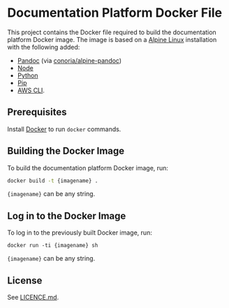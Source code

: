 # Documentation Platform Docker File

This project contains the Docker file required to build the documentation platform Docker image. The image is based on a [Alpine Linux](https://alpinelinux.org) installation with the following added:

- [Pandoc](http://pandoc.org) (via [conoria/alpine-pandoc](https://hub.docker.com/r/conoria/alpine-pandoc))
- [Node](https://nodejs.org/en/)
- [Python](https://www.python.org)
- [Pip](https://pypi.python.org/pypi)
- [AWS CLI](https://aws.amazon.com/cli/).

## Prerequisites

Install [Docker](https://www.docker.com) to run `docker` commands.

## Building the Docker Image

To build the documentation platform Docker image, run:

```sh
docker build -t {imagename} .
```

`{imagename}` can be any string.

## Log in to the Docker Image

To log in to the previously built Docker image, run:

```
docker run -ti {imagename} sh
```

`{imagename}` can be any string.

## License

See [LICENCE.md](LICENCE.md).
